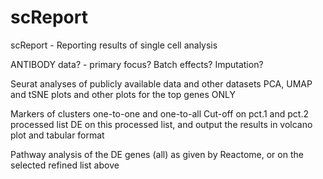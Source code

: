 # scReport

scReport - Reporting results of single cell analysis

ANTIBODY data? - primary focus?
Batch effects?
Imputation?

Seurat analyses of publicly available data and other datasets
PCA, UMAP and tSNE plots and other plots for the top genes ONLY

Markers of clusters one-to-one and one-to-all
Cut-off on pct.1 and pct.2 processed list
DE on this processed list, and output the results in volcano plot and tabular format

Pathway analysis of the DE genes (all) as given by Reactome, or on the selected refined list above 
